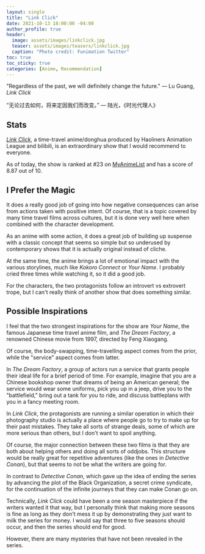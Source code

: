 ```yaml
---
layout: single
title: "Link Click"
date: 2021-10-13 18:00:00 -04:00
author_profile: true
header: 
  image: assets/images/linkclick.jpg
  teaser: assets/images/teasers/linkclick.jpg
  caption: "Photo credit: Funimation Twitter"
toc: true
toc_sticky: true
categories: [Anime, Recommendation]
---
```


"Regardless of the past, we will definitely change the future." — Lu Guang, *Link Click*

“无论过去如何，将来定因我们而改变。” — 陆光，《时光代理人》

## Stats

[*Link Click*](https://myanimelist.net/anime/44074/Shiguang_Dailiren), a time-travel anime/donghua produced by Haoliners Animation League and bilibili, is an extraordinary show that I would recommend to everyone. 

As of today, the show is ranked at #23 on [MyAnimeList](https://myanimelist.net/anime/44074/Shiguang_Dailiren) and has a score of 8.87 out of 10. 

## I Prefer the Magic

It does a really good job of going into how negative consequences can arise from actions taken with positive intent. Of course, that is a topic covered by many time travel films across cultures, but it is done very well here when combined with the character development. 

As an anime with some action, it does a great job of building up suspense with a classic concept that seems so simple but so underused by contemporary shows that it is actually original instead of cliche. 

At the same time, the anime brings a lot of emotional impact with the various storylines, much like *Kokoro Connect* or *Your Name*. I probably cried three times while watching it, so it did a good job. 

For the characters, the two protagonists follow an introvert vs extrovert trope, but I can't really think of another show that does something similar. 

## Possible Inspirations

I feel that the two strongest inspirations for the show are *Your Name*, the famous Japanese time travel anime film, and *The Dream Factory*, a renowned Chinese movie from 1997, directed by Feng Xiaogang. 

Of course, the body-swapping, time-travelling aspect comes from the prior, while the "service" aspect comes from latter. 

In *The Dream Factory*, a group of actors run a service that grants people their ideal life for a brief period of time. For example, imagine that you are a Chinese bookshop owner that dreams of being an American general; the service would wear some uniforms, pick you up in a jeep, drive you to the "battlefield," bring out a tank for you to ride, and discuss battleplans with you in a fancy meeting room. 

In *Link Click*, the protagonists are running a similar operation in which their photography studio is actually a place where people go to try to make up for their past mistakes. They take all sorts of strange deals, some of which are more serious than others, but I don't want to spoil anything. 

Of course, the major connection between these two films is that they are both about helping others and doing all sorts of oddjobs. This structure would be really great for repetitive adventures (like the ones in *Detective Conan*), but that seems to not be what the writers are going for. 

In contrast to *Detective Conan*, which gave up the idea of ending the series by advancing the plot of the Black Organization, a secret crime syndicate, for the continuation of the infinite journeys that they can make Conan go on. 

Technically, *Link Click* could have been a one season masterpiece if the writers wanted it that way, but I personally think that making more seasons is fine as long as they don't mess it up by demonstrating they just want to milk the series for money. I would say that three to five seasons should occur, and then the series should end for good. 

However, there are many mysteries that have not been revealed in the series.